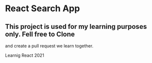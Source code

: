 # React Search App


## This project is used for my learning purposes only. Fell free to Clone 
and create a pull request we learn together.

Learnig React 2021
